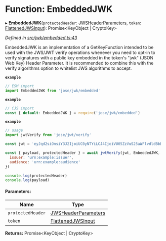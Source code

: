 # Function: EmbeddedJWK

▸ **EmbeddedJWK**(`protectedHeader`: [JWSHeaderParameters](../interfaces/_types_d_.jwsheaderparameters.md), `token`: [FlattenedJWSInput](../interfaces/_types_d_.flattenedjwsinput.md)): Promise\<KeyObject \| CryptoKey>

*Defined in [src/jwk/embedded.ts:43](https://github.com/panva/jose/blob/v3.x/src/jwk/embedded.ts#L43)*

EmbeddedJWK is an implementation of a GetKeyFunction intended to be used with the
JWS/JWT verify operations whenever you need to opt-in to verify signatures with
a public key embedded in the token's "jwk" (JSON Web Key) Header Parameter.
It is recommended to combine this with the verify algorithms option to whitelist
JWS algorithms to accept.

**`example`** 
```js
// ESM import
import EmbeddedJWK from 'jose/jwk/embedded'
```

**`example`** 
```js
// CJS import
const { default: EmbeddedJWK } = require('jose/jwk/embedded')
```

**`example`** 
```js
// usage
import jwtVerify from 'jose/jwt/verify'

const jwt = 'eyJqd2siOnsiY3J2IjoiUC0yNTYiLCJ4IjoiVU05ZzVuS25aWFlvdldBbE03NmNMejl2VG96UmpfX0NIVV9kT2wtZ09vRSIsInkiOiJkczhhZVF3MWwyY0RDQTdiQ2tPTnZ3REtwWEFidFhqdnFDbGVZSDhXc19VIiwia3R5IjoiRUMifSwiYWxnIjoiRVMyNTYifQ.eyJpc3MiOiJ1cm46ZXhhbXBsZTppc3N1ZXIiLCJhdWQiOiJ1cm46ZXhhbXBsZTphdWRpZW5jZSIsImlhdCI6MTYwNDU4MDc5NH0.60boak3_dErnW47ZPty1C0nrjeVq86EN_eK0GOq6K8w2OA0thKoBxFK4j-NuU9yZ_A9UKGxPT_G87DladBaV9g'

const { payload, protectedHeader } = await jwtVerify(jwt, EmbeddedJWK, {
  issuer: 'urn:example:issuer',
  audience: 'urn:example:audience'
})

console.log(protectedHeader)
console.log(payload)
```

#### Parameters:

Name | Type |
------ | ------ |
`protectedHeader` | [JWSHeaderParameters](../interfaces/_types_d_.jwsheaderparameters.md) |
`token` | [FlattenedJWSInput](../interfaces/_types_d_.flattenedjwsinput.md) |

**Returns:** Promise\<KeyObject \| CryptoKey>
